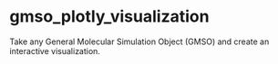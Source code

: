 # gmso_plotly_visualization
Take any General Molecular Simulation Object (GMSO) and create an interactive visualization.
